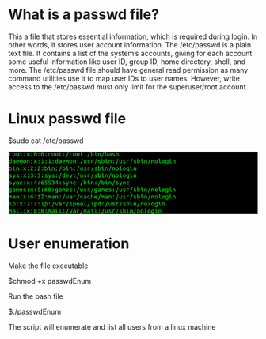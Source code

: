 # What is a passwd file?

This a file that stores essential information, which is required during login. In other words, it stores user account information. The /etc/passwd is a plain text file. It contains a list of the system’s accounts, giving for each account some useful information like user ID, group ID, home directory, shell, and more. The /etc/passwd file should have general read permission as many command utilities use it to map user IDs to user names. However, write access to the /etc/passwd must only limit for the superuser/root account. 

# Linux passwd file

$sudo cat /etc/passwd

![](https://github.com/securityinmind365/Passwd/blob/main/passwd.png)


# User enumeration 

Make the file executable

$chmod +x passwdEnum

Run the bash file 

$./passwdEnum

The script will enumerate and list all users from a linux machine 



